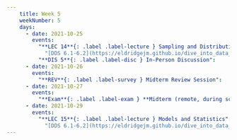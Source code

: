 ```yaml
---
    title: Week 5
    weekNumber: 5
    days:
      - date: 2021-10-25
        events:
          "**LEC 14**{: .label .label-lecture } Sampling and Distributions":
            "[DDS 6.1-6.2](https://eldridgejm.github.io/dive_into_data_science/06-populations_and_samples/1_populations_and_samples.html)"
          "**DIS 5**{: .label .label-disc } In-Person Discussion":
      - date: 2021-10-26
        events:
          "**REV**{: .label .label-survey } Midterm Review Session":
      - date: 2021-10-27
        events:
          "**Exam**{: .label .label-exam } **Midterm (remote, during scheduled lecture)**":
      - date: 2021-10-29
        events:
          "**LEC 15**{: .label .label-lecture } Models and Statistics":
            "[DDS 6.1-6.2](https://eldridgejm.github.io/dive_into_data_science/06-populations_and_samples/1_populations_and_samples.html)"
---
```

